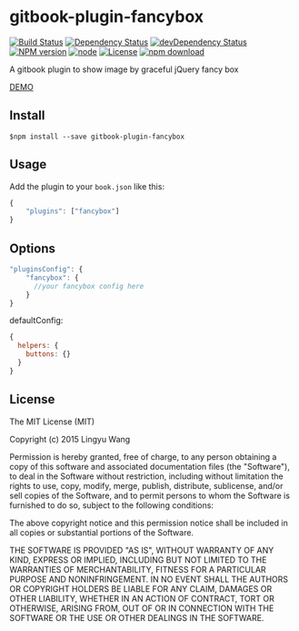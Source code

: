 # gitbook-plugin-fancybox

[![Build Status](https://travis-ci.org/ly-tools/gitbook-plugin-fancybox.png)](https://travis-ci.org/ly-tools/gitbook-plugin-fancybox)
[![Dependency Status](https://david-dm.org/ly-tools/gitbook-plugin-fancybox.svg)](https://david-dm.org/ly-tools/gitbook-plugin-fancybox)
[![devDependency Status](https://david-dm.org/ly-tools/gitbook-plugin-fancybox/dev-status.svg)](https://david-dm.org/ly-tools/gitbook-plugin-fancybox#info=devDependencies)
[![NPM version](http://img.shields.io/npm/v/gitbook-plugin-fancybox.svg?style=flat-square)](http://npmjs.org/package/gitbook-plugin-fancybox)
[![node](https://img.shields.io/badge/node.js-%3E=_0.12-green.svg?style=flat-square)](http://nodejs.org/download/)
[![License](http://img.shields.io/npm/l/gitbook-plugin-fancybox.svg?style=flat-square)](LICENSE)
[![npm download](https://img.shields.io/npm/dm/gitbook-plugin-fancybox.svg?style=flat-square)](https://npmjs.org/package/gitbook-plugin-fancybox)

A gitbook plugin to show image by graceful jQuery fancy box

[DEMO](http://read.lingyu.wang/webkit-core/webkit-arch-and-module.html)

## Install

```shell
$npm install --save gitbook-plugin-fancybox
```

## Usage

Add the plugin to your `book.json` like this:

```javascript
{
    "plugins": ["fancybox"]
}
```

## Options

```javascript
"pluginsConfig": {
    "fancybox": {
      //your fancybox config here
    }
}
```

defaultConfig:

```javascript
{
  helpers: {
    buttons: {}
  }
}
```

## License

The MIT License (MIT)

Copyright (c) 2015 Lingyu Wang

Permission is hereby granted, free of charge, to any person obtaining a copy of this software and associated documentation files (the "Software"), to deal in the Software without restriction, including without limitation the rights to use, copy, modify, merge, publish, distribute, sublicense, and/or sell copies of the Software, and to permit persons to whom the Software is furnished to do so, subject to the following conditions:

The above copyright notice and this permission notice shall be included in all copies or substantial portions of the Software.

THE SOFTWARE IS PROVIDED "AS IS", WITHOUT WARRANTY OF ANY KIND, EXPRESS OR IMPLIED, INCLUDING BUT NOT LIMITED TO THE WARRANTIES OF MERCHANTABILITY, FITNESS FOR A PARTICULAR PURPOSE AND NONINFRINGEMENT. IN NO EVENT SHALL THE AUTHORS OR COPYRIGHT HOLDERS BE LIABLE FOR ANY CLAIM, DAMAGES OR OTHER LIABILITY, WHETHER IN AN ACTION OF CONTRACT, TORT OR OTHERWISE, ARISING FROM, OUT OF OR IN CONNECTION WITH THE SOFTWARE OR THE USE OR OTHER DEALINGS IN THE SOFTWARE.

